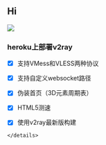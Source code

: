 ## Hi
[![](https://www.herokucdn.com/deploy/button.png)](https://heroku.com/deploy?template=https://github.com/iPad5588/xrayku.git)

### heroku上部署v2ray
- [x] 支持VMess和VLESS两种协议
- [x] 支持自定义websocket路径
- [x] 伪装首页（3D元素周期表）
- [x] HTML5测速
- [x] 使用v2ray最新版构建





```
</details>
